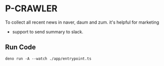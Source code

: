 # P-CRAWLER

To collect all recent news in naver, daum and zum. it's helpful for marketing

- support to send summary to slack.

## Run Code

```
deno run -A --watch ./app/entrypoint.ts
```
